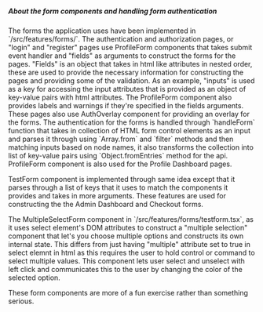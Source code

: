 ##### About the form components and handling form authentication

<p>The forms the application uses have been implemented in `/src/features/forms/`. The authentication and authorization pages, or "login" and "register" pages use ProfileForm components that takes submit event handler and "fields" as arguments to construct the forms for the pages. "Fields" is an object that takes in html like attributes in nested order, these are used to provide the necessary information for constructing the pages and providing some of the validation. As an example, "inputs" is used as a key for accessing the input attributes that is provided as an object of key-value pairs with html attributes. The ProfileForm component also provides labels and warnings if they're specified in the fields arguments. These pages also use AuthOverlay component for providing an overlay for the forms. The authentication for the forms is handled through `handleForm` function that takes in collection of HTML form control elements as an input and parses it through using `Array.from` and `filter` methods and then matching inputs based on node names, it also transforms the collection into list of key-value pairs using `Object.fromEntries` method for the api. ProfileForm component is also used for the Profile Dashboard pages.</p>

<p>TestForm component is implemented through same idea except that it parses through a list of keys that it uses to match the components it provides and takes in more arguments. These features are used for constructing the the Admin Dashboard and Checkout forms.</p>

<p>The MultipleSelectForm component in `/src/features/forms/testform.tsx`, as it uses select element's DOM attributes to construct a "multiple selection" component that let's you choose multiple options and constructs its own internal state. This differs from just having "multiple" attribute set to true in select elemnt in html as this requires the user to hold control or command to select multiple values. This component lets user select and unselect with left click and communicates this to the user by changing the color of the selected option.</p>

<p>These form components are more of a fun exercise rather than something serious.</p>
